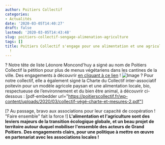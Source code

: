 ```yaml
---
author: Poitiers Collectif
categories:
- Actualités
date: '2020-03-05T14:40:27'
draft: false
lastmod: '2020-03-05T14:43:48'
slug: poitiers-collectif-sengage-alimenation-agriculture
tags: []
title: Poitiers Collectif s'engage pour une alimentation et une agriculture plus responsable
  !
---
```


? Notre tête de liste Léonore Moncond'huy a signé au nom de Poitiers Collectif la pétition pour plus de menus végétariens dans les cantines de la ville. Des engagements à découvrir [en cliquant à ce lien](https://www.cantineverte.fr/petitions/pour-des-repas-plus-sains-dans-les-cantines-de-poitiers?fbclid=IwAR0gElCdGpMDqlahYA2Zdq7K-hs0Aqby2ih_sWNQls9-6CppRqFTzHMG1RA) ! ![Image](/images/2025/poitiers-collectif-sengage-alimenation-agriculture/Header_Petition_GL_Restauco_01.jpg)   ? Pour notre collectif, elle a également signé la Charte du Collectif inter-associatif poitevin pour un modèle agricole paysan et une alimentation locale, bio, respectueuse de l’environnement et du bien être animal, à découvrir ci-dessous : [pdf-embedder url="https://poitierscollectif.fr/wp-content/uploads/2020/03/collectif-végé-charte-et-mesures-2.pdf"] 

  [? Au passage, bravo aux associations pour leur capacité de coopération ! "Faire ensemble" fait la force !]   **L'alimentation et l'agriculture sont des leviers majeurs de la transition écologique globale, et un beau projet de territoire autour duquel mobiliser l'ensemble des acteurs de Grand Poitiers.** **Des engagements clairs, pour une politique à mettre en œuvre en partenariat avec les associations locales !**
